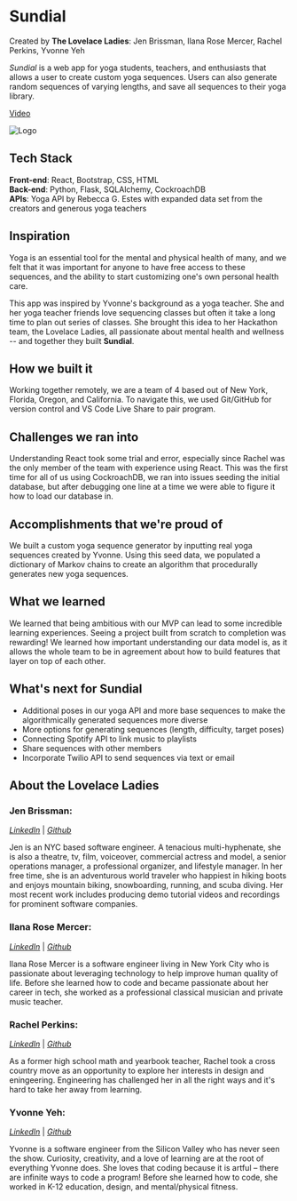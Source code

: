 # **Sundial**
Created by **The Lovelace Ladies**: Jen Brissman, Ilana Rose Mercer, Rachel Perkins, Yvonne Yeh

*Sundial* is a web app for yoga students, teachers, and enthusiasts that allows a user to create custom yoga sequences. Users can also generate random sequences of varying lengths, and save all sequences to their yoga library. 

[Video](https://www.youtube.com/)

![Logo]()


## **Tech Stack**
**Front-end**: React, Bootstrap, CSS, HTML </br>
**Back-end**: Python, Flask, SQLAlchemy, CockroachDB </br>
**APIs**: Yoga API by Rebecca G. Estes with expanded data set from the creators and generous yoga teachers


## Inspiration
Yoga is an essential tool for the mental and physical health of many, and we felt that it was important for anyone to have free access to these sequences, and the ability to start customizing one's own personal health care. 

This app was inspired by Yvonne's background as a yoga teacher. She and her yoga teacher friends love sequencing classes but often it take a long time to plan out series of classes. She brought this idea to her Hackathon team, the Lovelace Ladies, all passionate about mental health and wellness -- and together they built **Sundial**.


## How we built it
Working together remotely, we are a team of 4 based out of New York, Florida, Oregon, and California. To navigate this, we used Git/GitHub for version control and VS Code Live Share to pair program.


## Challenges we ran into
Understanding React took some trial and error, especially since Rachel was the only member of the team with experience using React. This was the first time for all of us using CockroachDB, we ran into issues seeding the initial database, but after debugging one line at a time we were able to figure it how to load our database in.


## Accomplishments that we're proud of
We built a custom yoga sequence generator by inputting real yoga sequences created by Yvonne. Using this seed data, we populated a dictionary of Markov chains to create an algorithm that procedurally generates new yoga sequences.

## What we learned
We learned that being ambitious with our MVP can lead to some incredible learning experiences. Seeing a project built from scratch to completion was rewarding! We learned how important understanding our data model is, as it allows the whole team to be in agreement about how to build features that layer on top of each other.

## What's next for Sundial
- Additional poses in our yoga API and more base sequences to make the algorithmically generated sequences more diverse
- More options for generating sequences (length, difficulty, target poses)
- Connecting Spotify API to link music to playlists
- Share sequences with other members
- Incorporate Twilio API to send sequences via text or email

## **About the Lovelace Ladies**

### **Jen Brissman**:
 [*LinkedIn*](https://www.linkedin.com/in/jenbrissman) | [*Github*](https://www.github.com/jenbrissman)
 
Jen is an NYC based software engineer. A tenacious multi-hyphenate, she is also a theatre, tv, film, voiceover, commercial actress and model, a senior operations manager, a professional organizer, and lifestyle manager. In her free time, she is an adventurous world traveler who happiest in hiking boots and enjoys mountain biking, snowboarding, running, and scuba diving. Her most recent work includes producing demo tutorial videos and recordings for prominent software companies.

### **Ilana Rose Mercer**:
[*LinkedIn*](https://www.linkedin.com/in/i-mercer) | [*Github*](https://www.github.com/violatido)

Ilana Rose Mercer is a software engineer living in New York City who is passionate about leveraging technology to help improve human quality of life. Before she learned how to code and became passionate about her career in tech, she worked as a professional classical musician and private music teacher.

### **Rachel Perkins**:
[*LinkedIn*](https://www.linkedin.com/in/rachelelysia) | [*Github*](https://www.github.com/rachelelysia)

As a former high school math and yearbook teacher, Rachel took a cross country move as an opportunity to explore her interests in design and eningeering. Engineering has challenged her in all the right ways and it's hard to take her away from learning.

### **Yvonne Yeh**:
[*LinkedIn*](https://www.linkedin.com/in/yvonneyeh) | [*Github*](https://www.github.com/yvonneyeh)

Yvonne is a software engineer from the Silicon Valley who has never seen the show. Curiosity, creativity, and a love of learning are at the root of everything Yvonne does. She loves that coding because it is artful – there are infinite ways to code a program! Before she learned how to code, she worked in K-12 education, design, and mental/physical fitness. 
